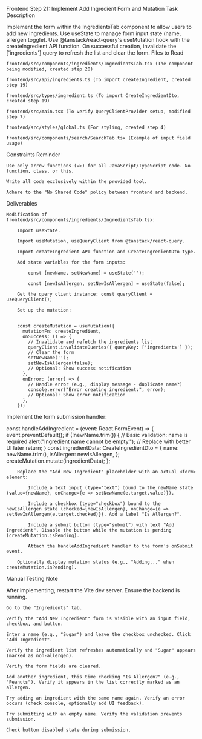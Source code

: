 Frontend Step 21: Implement Add Ingredient Form and Mutation
Task Description

Implement the form within the IngredientsTab component to allow users to add new ingredients. Use useState to manage form input state (name, allergen toggle). Use @tanstack/react-query's useMutation hook with the createIngredient API function. On successful creation, invalidate the ['ingredients'] query to refresh the list and clear the form.
Files to Read

    frontend/src/components/ingredients/IngredientsTab.tsx (The component being modified, created step 20)

    frontend/src/api/ingredients.ts (To import createIngredient, created step 19)

    frontend/src/types/ingredient.ts (To import CreateIngredientDto, created step 19)

    frontend/src/main.tsx (To verify QueryClientProvider setup, modified step 7)

    frontend/src/styles/global.ts (For styling, created step 4)

    frontend/src/components/search/SearchTab.tsx (Example of input field usage)

Constraints Reminder

    Use only arrow functions (=>) for all JavaScript/TypeScript code. No function, class, or this.

    Write all code exclusively within the provided tool.

    Adhere to the "No Shared Code" policy between frontend and backend.

Deliverables

    Modification of frontend/src/components/ingredients/IngredientsTab.tsx:

        Import useState.

        Import useMutation, useQueryClient from @tanstack/react-query.

        Import createIngredient API function and CreateIngredientDto type.

        Add state variables for the form inputs:

            const [newName, setNewName] = useState('');

            const [newIsAllergen, setNewIsAllergen] = useState(false);

        Get the query client instance: const queryClient = useQueryClient();

        Set up the mutation:

              
        const createMutation = useMutation({
          mutationFn: createIngredient,
          onSuccess: () => {
            // Invalidate and refetch the ingredients list
            queryClient.invalidateQueries({ queryKey: ['ingredients'] });
            // Clear the form
            setNewName('');
            setNewIsAllergen(false);
            // Optional: Show success notification
          },
          onError: (error) => {
            // Handle error (e.g., display message - duplicate name?)
            console.error("Error creating ingredient:", error);
            // Optional: Show error notification
          },
        });

            

Implement the form submission handler:

      
const handleAddIngredient = (event: React.FormEvent) => {
  event.preventDefault();
  if (!newName.trim()) {
    // Basic validation: name is required
    alert("Ingredient name cannot be empty."); // Replace with better UI later
    return;
  }
  const ingredientData: CreateIngredientDto = {
    name: newName.trim(),
    isAllergen: newIsAllergen,
  };
  createMutation.mutate(ingredientData);
};

    

        Replace the "Add New Ingredient" placeholder with an actual <form> element:

            Include a text input (type="text") bound to the newName state (value={newName}, onChange={e => setNewName(e.target.value)}).

            Include a checkbox (type="checkbox") bound to the newIsAllergen state (checked={newIsAllergen}, onChange={e => setNewIsAllergen(e.target.checked)}). Add a label "Is Allergen?".

            Include a submit button (type="submit") with text "Add Ingredient". Disable the button while the mutation is pending (createMutation.isPending).

            Attach the handleAddIngredient handler to the form's onSubmit event.

        Optionally display mutation status (e.g., "Adding..." when createMutation.isPending).

Manual Testing Note

After implementing, restart the Vite dev server. Ensure the backend is running.

    Go to the "Ingredients" tab.

    Verify the "Add New Ingredient" form is visible with an input field, checkbox, and button.

    Enter a name (e.g., "Sugar") and leave the checkbox unchecked. Click "Add Ingredient".

    Verify the ingredient list refreshes automatically and "Sugar" appears (marked as non-allergen).

    Verify the form fields are cleared.

    Add another ingredient, this time checking "Is Allergen?" (e.g., "Peanuts"). Verify it appears in the list correctly marked as an allergen.

    Try adding an ingredient with the same name again. Verify an error occurs (check console, optionally add UI feedback).

    Try submitting with an empty name. Verify the validation prevents submission.

    Check button disabled state during submission.
